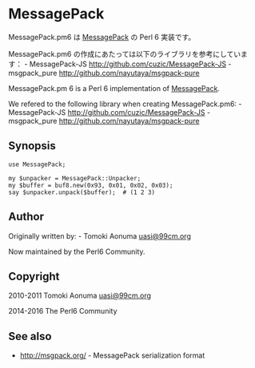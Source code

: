 # MessagePack

MessagePack.pm6 は [MessagePack](http://msgpack.org/) の Perl 6 実装です。

MessagePack.pm6 の作成にあたっては以下のライブラリを参考にしています：
    - MessagePack-JS http://github.com/cuzic/MessagePack-JS
    - msgpack_pure   http://github.com/nayutaya/msgpack-pure

MessagePack.pm 6 is a Perl 6 implementation of
[MessagePack](http://msgpack.org/).

We refered to the following library when creating MessagePack.pm6:
    - MessagePack-JS http://github.com/cuzic/MessagePack-JS
    - msgpack_pure   http://github.com/nayutaya/msgpack-pure

## Synopsis

    use MessagePack;

    my $unpacker = MessagePack::Unpacker;
    my $buffer = buf8.new(0x93, 0x01, 0x02, 0x03);
    say $unpacker.unpack($buffer);  # (1 2 3)

## Author

Originally written by:
    - Tomoki Aonuma <uasi@99cm.org>

Now maintained by the Perl6 Community.

## Copyright

2010-2011 Tomoki Aonuma <uasi@99cm.org>

2014-2016 The Perl6 Community

## See also

  - http://msgpack.org/ - MessagePack serialization format
